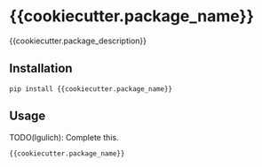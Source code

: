 # {{cookiecutter.package_name}}

{{cookiecutter.package_description}}

## Installation

```
pip install {{cookiecutter.package_name}}
```

## Usage

TODO(lgulich): Complete this.
```sh
{{cookiecutter.package_name}}
```
